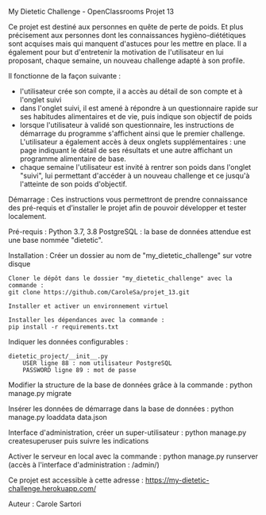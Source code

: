 My Dietetic Challenge - OpenClassrooms Projet 13

Ce projet est destiné aux personnes en quête de perte de poids.
Et plus précisement aux personnes dont les connaissances 
hygièno-diététiques sont acquises mais qui manquent d'astuces
pour les mettre en place.
Il a également pour but d'entretenir la motivation de l'utilisateur
en lui proposant, chaque semaine, un nouveau challenge adapté
à son profile.

Il fonctionne de la façon suivante :
- l'utilisateur crée son compte, il a accès au détail de son compte et à
l'onglet suivi
- dans l'onglet suivi, il est amené à répondre à un questionnaire
rapide sur ses habitudes alimentaires et de vie, puis indique son objectif de poids
- lorsque l'utilisateur à validé son questionnaire, les instructions de démarrage 
du programme s'affichent ainsi que le premier challenge.
L'utilisateur a également accès à deux onglets supplémentaires : une page indiquant 
le détail de ses résultats et une autre affichant un programme alimentaire de base.
- chaque semaine l'utilisateur est invité à rentrer son poids dans l'onglet "suivi",
lui permettant d'accéder à un nouveau challenge et ce jusqu'à l'atteinte de son poids 
d'objectif.

Démarrage : Ces instructions vous permettront de prendre connaissance 
des pré-requis et d’installer le projet afin de pouvoir développer et tester localement.

Pré-requis : 
    Python 3.7, 3.8
    PostgreSQL : la base de données attendue est une base nommée "dietetic".

Installation :
    Créer un dossier au nom de "my_dietetic_challenge" sur votre disque
    
    Cloner le dépôt dans le dossier "my_dietetic_challenge" avec la commande :
    git clone https://github.com/CaroleSa/projet_13.git

    Installer et activer un environnement virtuel
    
    Installer les dépendances avec la commande :
    pip install -r requirements.txt

Indiquer les données configurables :

    dietetic_project/__init__.py
        USER ligne 88 : nom utilisateur PostgreSQL 
        PASSWORD ligne 89 : mot de passe

Modifier la structure de la base de données grâce à la commande :
    python manage.py migrate

Insérer les données de démarrage dans la base de données :
    python manage.py loaddata data.json
    
Interface d'administration, créer un super-utilisateur :
    python manage.py createsuperuser
    puis suivre les indications

Activer le serveur en local avec la commande :
    python manage.py runserver
    (accès à l'interface d'administration : /admin/)
    
Ce projet est accessible à cette adresse : https://my-dietetic-challenge.herokuapp.com/

Auteur : Carole Sartori
